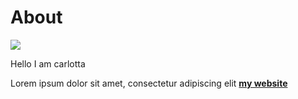 # About

![](../images/perezoso.jpg)

Hello I am carlotta


Lorem ipsum dolor sit amet, consectetur adipiscing elit **[my website](https://community.emergentfutures.io/courses/5566525/content)**
